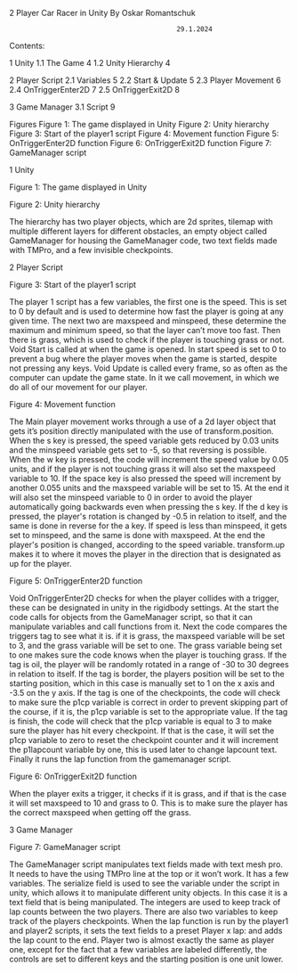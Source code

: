 2 Player Car Racer in Unity
By Oskar Romantschuk



											  29.1.2024


             
Contents:

1 Unity
	1.1 The Game 									                                                                                            4
	1.2 Unity Hierarchy                                                                                                       4

2 Player Script
	2.1 Variables                                                                                                             5
	2.2 Start & Update                                                                                                        5
	2.3 Player Movement                                                                                                       6
	2.4 OnTriggerEnter2D                                                                                                      7
	2.5 OnTriggerExit2D                                                                                                       8

3 Game Manager
	3.1 Script                                                                                                                9



Figures
	Figure 1: The game displayed in Unity
	Figure 2: Unity hierarchy
	Figure 3: Start of the player1 script
	Figure 4: Movement function
	Figure 5: OnTriggerEnter2D function
	Figure 6: OnTriggerExit2D function
	Figure 7: GameManager script




1 Unity
 
Figure 1: The game displayed in Unity


Figure 2: Unity hierarchy

The hierarchy has two player objects, which are 2d sprites, tilemap with multiple different layers for different obstacles, an empty object called GameManager for housing the GameManager code, two text fields made with TMPro, and a few invisible checkpoints.





2 Player Script


Figure 3: Start of the player1 script

The player 1 script has a few variables, the first one is the speed. This is set to 0 by default and is used to determine how fast the player is going at any given time. The next two are maxspeed and minspeed, these determine the maximum and minimum speed, so that the layer can’t move too fast. Then there is grass, which is used to check if the player is touching grass or not. Void Start is called at when the game is opened. In start speed is set to 0 to prevent a bug where the player moves when the game is started, despite not pressing any keys. Void Update is called every frame, so as often as the computer can update the game state. In it we call movement, in which we do all of our movement for our player.

Figure 4: Movement function

The Main player movement works through a use of a 2d layer object that gets it’s position directly manipulated with the use of transform.position. When the s key is pressed, the speed variable gets reduced by 0.03 units and the minspeed variable gets set to -5, so that reversing is possible. When the w key is pressed, the code will increment the speed value by 0.05 units, and if the player is not touching grass it will also set the maxspeed variable to 10. If the space key is also pressed the speed will increment by another 0.055 units and the maxspeed variable will be set to 15. At the end it will also set the minspeed variable to 0 in order to avoid the player automatically going backwards even when pressing the s key. If the d key is pressed, the player's rotation is changed by -0.5 in relation to itself, and the same is done in reverse for the a key. If speed is less than minspeed, it gets set to minspeed, and the same is done with maxspeed. At the end the player's position is changed, according to the speed variable. transform.up makes it to where it moves the player in the direction that is designated as up for the player.

Figure 5: OnTriggerEnter2D function

Void OnTriggerEnter2D checks for when the player collides with a trigger, these can be designated in unity in the rigidbody settings. At the start the code calls for objects from the GameManager script, so that it can manipulate variables and call functions from it. Next the code compares the triggers tag to see what it is. if it is grass, the maxspeed variable will be set to 3, and the grass variable will be set to one. The grass variable being set to one makes sure the code knows when the player is touching grass. If the tag is oil, the player will be randomly rotated in a range of -30 to 30 degrees in relation to itself. If the tag is border, the players position will be set to the starting position, which in this case is manually set to 1 on the x axis and -3.5 on the y axis. If the tag is one of the checkpoints, the code will check to make sure the p1cp variable is correct in order to prevent skipping part of the course, if it is, the p1cp variable is set to the appropriate value. If the tag is finish, the code will check that the p1cp variable is equal to 3 to make sure the player has hit every checkpoint. If that is the case, it will set the p1cp variable to zero to reset the checkpoint counter and it will increment the p1lapcount variable by one, this is used later to change lapcount text. Finally it runs the lap function from the gamemanager script.

Figure 6: OnTriggerExit2D function

When the player exits a trigger, it checks if it is grass, and if that is the case it will set maxspeed to 10 and grass to 0. This is to make sure the player has the correct maxspeed when getting off the grass.







3 Game Manager


Figure 7: GameManager script

The GameManager script manipulates text fields made with text mesh pro. It needs to have the using TMPro line at the top or it won’t work. It has a few variables. The serialize field is used to see the variable under the script in unity, which allows it to manipulate different unity objects. In this case it is a text field that is being manipulated. The integers are used to keep track of lap counts between the two players. There are also two variables to keep track of the players checkpoints. When the lap function is run by the player1 and player2 scripts, it sets the text fields to a preset Player x lap: and adds the lap count to the end. Player two is almost exactly the same as player one, except for the fact that a few variables are labeled differently, the controls are set to different keys and the starting position is one unit lower.
